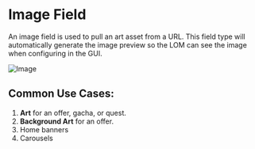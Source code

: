 # Image Field
An image field is used to pull an art asset from a URL. This field type will automatically generate the image preview so the LOM can see the image when configuring in the GUI.

![Image](/img/image-field.png)

## Common Use Cases:
1. **Art** for an offer, gacha, or quest.
2. **Background Art** for an offer.
3. Home banners
4. Carousels
